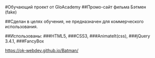 #Обучающий проект от GloAcademy
##Промо-сайт фильма Бэтмен (fake)

##Сделан в целях обучения, не предназначен для коммерческого использования.

##Использованы: 
  ###HTML5,
  ###CSS3,
  ###AnimateIt(css),
  ###jQuery 3.4.1,
  ###FancyBox

https://ok-webdev.github.io/Batman/

